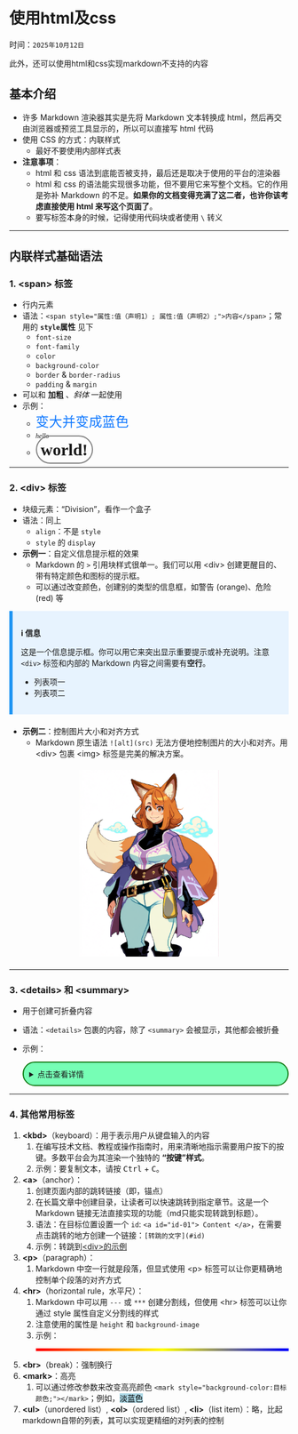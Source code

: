 # 使用html及css

时间：`2025年10月12日`

此外，还可以使用html和css实现markdown不支持的内容

## 基本介绍

- 许多 Markdown 渲染器其实是先将 Markdown 文本转换成 html，然后再交由浏览器或预览工具显示的，所以可以直接写 html 代码
- 使用 CSS 的方式：内联样式
  - 最好不要使用内部样式表
- **注意事项**：
  - html 和 css 语法到底能否被支持，最后还是取决于使用的平台的渲染器
  - html 和 css 的语法能实现很多功能，但不要用它来写整个文档。它的作用是弥补 Markdown 的不足。**如果你的文档变得充满了这二者，也许你该考虑直接使用 html 来写这个页面了**。
  - 要写标签本身的时候，记得使用代码块或者使用 `\` 转义

---

## 内联样式基础语法

### 1. \<span> 标签

- 行内元素
- 语法：`<span style="属性:值（声明1）; 属性:值（声明2）;">内容</span>`；常用的 **`style`属性** 见下
  - `font-size`
  - `font-family`
  - `color`
  - `background-color`
  - `border` & `border-radius`
  - `padding` & `margin`
- 可以和 **加粗** 、*斜体* 一起使用
- 示例：
  - <span style="font-size:24px; color:#0f78ff;">变大并变成蓝色</span>
  - <span style="font-size:12px; font-family:cambria;">*hello*</span>
  - <span style="font-size:30px; font-family:cambria; padding:7px; border:2.5px solid grey; border-radius: 30px;">**world!**</span>

---

### 2. \<div> 标签

- 块级元素：“Division”，看作一个盒子
- 语法：同上
  - `align`：不是 `style`
  - `style` 的 `display`
- **示例一**：自定义信息提示框的效果
  - Markdown 的 `>` 引用块样式很单一。我们可以用 \<div> 创建更醒目的、带有特定颜色和图标的提示框。
  - 可以通过改变颜色，创建别的类型的信息框，如警告 (orange)、危险 (red) 等

<div style="background-color: #e7f3fe; border-left: 6px solid #2196F3; padding: 15px; margin-bottom: 20px;">
  
  <a id="information"> **ℹ️ 信息** </a>
  
这是一个信息提示框。你可以用它来突出显示重要提示或补充说明。注意 `<div>` 标签和内部的 Markdown 内容之间需要有**空行**。
  
- 列表项一
- 列表项二
  
</div>

- **示例二**：控制图片大小和对齐方式
  - Markdown 原生语法 `![alt](src)` 无法方便地控制图片的大小和对齐。用 \<div> 包裹 \<img> 标签是完美的解决方案。

<div align="center" style="margin: 20px 0;">
  <img src="./images/4-1-Align_test.png" alt="Align_test" style="max-width: 50%; height: auto;">
</div>

---

### 3. \<details> 和 \<summary>

- 用于创建可折叠内容
- 语法：`<details>` 包裹的内容，除了 `<summary>` 会被显示，其他都会被折叠
- 示例：

    <details style="border:2px solid #0f7811; padding:10px; border-radius:25px; background-color:#0f78;">
        <summary>点击查看详情</summary>

        以下为折叠内容：

        style="border:2px solid #0f7811; padding:10px; border-radius:25px; background-color:#0f78;

    </details>

---

### 4. 其他常用标签

1. **\<kbd>**（keyboard）：用于表示用户从键盘输入的内容
   1. 在编写技术文档、教程或操作指南时，用来清晰地指示需要用户按下的按键。多数平台会为其渲染一个独特的 **“按键”样式**。
   2. 示例：要复制文本，请按 <kbd>Ctrl</kbd> + <kbd>C</kbd>。
2. **\<a>**（anchor）：
   1. 创建页面内部的跳转链接（即，锚点）
   2. 在长篇文章中创建目录，让读者可以快速跳转到指定章节。这是一个 Markdown 链接无法直接实现的功能（md只能实现转跳到标题）。
   3. 语法：在目标位置设置一个 `id`: `<a id="id-01"> Content </a>`，在需要点击跳转的地方创建一个链接：`[转跳的文字](#id)`
   4. 示例：转跳到[\<div>的示例](#information)
3. **\<p>**（paragraph）：
   1. Markdown 中空一行就是段落，但显式使用 \<p> 标签可以让你更精确地控制单个段落的对齐方式
4. **\<hr>**（horizontal rule，水平尺）：
   1. Markdown 中可以用 `---` 或 `***` 创建分割线，但使用 \<hr> 标签可以让你通过 style 属性自定义分割线的样式
   2. 注意使用的属性是 `height` 和 `background-image`
   3. 示例：<hr style="height: 5px; background-image: linear-gradient(to right, red, yellow, blue);">
5. **\<br>**（break）：强制换行
6. **\<mark>**：高亮
   1. 可以通过修改参数来改变高亮颜色 `<mark style="background-color:目标颜色;"></mark>`；例如，<mark style="background-color: lightblue;">淡蓝色</mark>
7. **\<ul>**（unordered list）, **\<ol>**（ordered list）, **\<li>**（list item）：略，比起markdown自带的列表，其可以实现更精细的对列表的控制
